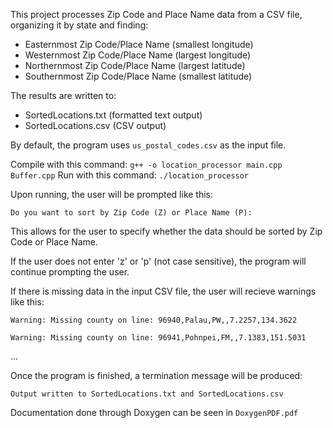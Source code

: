 This project processes Zip Code and Place Name data from a CSV file, organizing it by state and finding:
- Easternmost Zip Code/Place Name (smallest longitude)
- Westernmost Zip Code/Place Name (largest longitude)
- Northernmost Zip Code/Place Name (largest latitude)
- Southernmost Zip Code/Place Name (smallest latitude)

The results are written to:
- SortedLocations.txt (formatted text output)
- SortedLocations.csv (CSV output)

By default, the program uses `us_postal_codes.csv` as the input file.

Compile with this command:
`g++ -o location_processor main.cpp Buffer.cpp`
Run with this command:
`./location_processor`

Upon running, the user will be prompted like this:

`Do you want to sort by Zip Code (Z) or Place Name (P): `

This allows for the user to specify whether the data should be sorted by Zip Code or Place Name.

If the user does not enter 'z' or 'p' (not case sensitive), the program will continue prompting the user.

If there is missing data in the input CSV file, the user will recieve warnings like this:

`Warning: Missing county on line: 96940,Palau,PW,,7.2257,134.3622`

`Warning: Missing county on line: 96941,Pohnpei,FM,,7.1383,151.5031`

...

Once the program is finished, a termination message will be produced:

`Output written to SortedLocations.txt and SortedLocations.csv`

Documentation done through Doxygen can be seen in `DoxygenPDF.pdf`